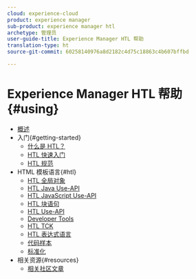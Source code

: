 ```yaml
---
cloud: experience-cloud
product: experience manager
sub-product: experience manager htl
archetype: 管理员
user-guide-title: Experience Manager HTL 帮助
translation-type: ht
source-git-commit: 60258140976a8d2182c4d75c18863c4b607bffbd

---
```



# Experience Manager HTL 帮助 {#using}

+ [概述](overview.md)
+ 入门{#getting-started}
   + [什么是 HTL？](update.md)
   + [HTL 快速入门](getting-started.md)
   + [HTL 规范](htl-specification.md)
+ HTML 模板语言{#htl}
   + [HTL 全局对象](global-objects.md)
   + [HTL Java Use-API](use-api-java.md)
   + [HTL JavaScript Use-API](use-api-javascript.md)
   + [HTL 块语句](block-statements.md)
   + [HTL Use-API](use-api.md)
   + [Developer Tools](dev-tools.md)
   + [HTL TCK](htl-tck.md)
   + [HTL 表达式语言](expression-language.md)
   + [代码样本](code-samples.md)
   + [标准化](standardization.md)
+ 相关资源{#resources}
   + [相关社区文章](related-community-articles.md)
